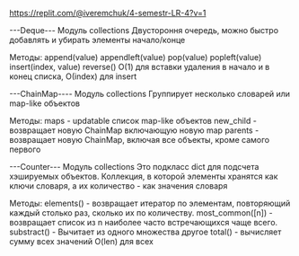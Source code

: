 https://replit.com/@iveremchuk/4-semestr-LR-4?v=1

---Deque---
Модуль collections
Двустороння очередь, можно быстро добавлять и убирать элементы начало/конце

Методы:
append(value)
appendleft(value)
pop(value)
popleft(value)
insert(index, value)
reverse()
О(1) для вставки удаления в начало и в конец списка, О(index) для insert

---ChainMap----
Модуль collections
Группирует несколько словарей или map-like объектов

Методы:
maps - updatable список map-like объектов
new_child - возвращает новую ChainMap включающую новую map
parents - возвращает новую ChainMap, включая все объекты, кроме самого первого

---Counter---
Модуль collections
Это подкласс dict для подсчета хэшируемых объектов. Коллекция, в которой элементы хранятся как ключи словаря, а их количество - как значения словаря

Методы:
elements() - возвращает итератор по элементам, повторяющий каждый столько раз, сколько их по количеству.
most_common([n]) - возвращает список из n наиболее часто встречающихся чаще всего.
substract() - Вычитает из одного множества другое
total() - вычисляет сумму всех значений
O(len) для всех
